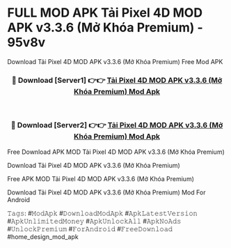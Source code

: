 # FULL MOD APK Tải Pixel 4D MOD APK v3.3.6 (Mở Khóa Premium) - 95v8v
Download Tải Pixel 4D MOD APK v3.3.6 (Mở Khóa Premium) Free Mod APK

<div align="center">
<h3>🔴 Download [Server1] 👉👉 <a href="https://apk-comot.site?title=Tải_Pixel_4D_MOD_APK_v3.3.6_(Mở_Khóa_Premium)">Tải Pixel 4D MOD APK v3.3.6 (Mở Khóa Premium) Mod Apk</a></h3><br>

<h3>🔴 Download [Server2] 👉👉 <a href="https://apk-comot.site?title=Tải_Pixel_4D_MOD_APK_v3.3.6_(Mở_Khóa_Premium)">Tải Pixel 4D MOD APK v3.3.6 (Mở Khóa Premium) Mod Apk</a></h3>
</div>


Free Download APK MOD Tải Pixel 4D MOD APK v3.3.6 (Mở Khóa Premium)

Download Tải Pixel 4D MOD APK v3.3.6 (Mở Khóa Premium) 

Free APK MOD Tải Pixel 4D MOD APK v3.3.6 (Mở Khóa Premium) 

Download Tải Pixel 4D MOD APK v3.3.6 (Mở Khóa Premium) Mod For Android

𝚃𝚊𝚐𝚜: #𝙼𝚘𝚍𝙰𝚙𝚔 #𝙳𝚘𝚠𝚗𝚕𝚘𝚊𝚍𝙼𝚘𝚍𝙰𝚙𝚔 #𝙰𝚙𝚔𝙻𝚊𝚝𝚎𝚜𝚝𝚅𝚎𝚛𝚜𝚒𝚘𝚗 #𝙰𝚙𝚔𝚄𝚗𝚕𝚒𝚖𝚒𝚝𝚎𝚍𝙼𝚘𝚗𝚎𝚢 #𝙰𝚙𝚔𝚄𝚗𝚕𝚘𝚌𝚔𝙰𝚕𝚕 #𝙰𝚙𝚔𝙽𝚘𝙰𝚍𝚜 #𝚄𝚗𝚕𝚘𝚌𝚔𝙿𝚛𝚎𝚖𝚒𝚞𝚖 #𝙵𝚘𝚛𝙰𝚗𝚍𝚛𝚘𝚒𝚍 #𝙵𝚛𝚎𝚎𝙳𝚘𝚠𝚗𝚕𝚘𝚊𝚍 #home_design_mod_apk